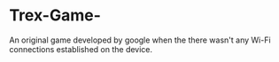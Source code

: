 # Trex-Game-
An original game developed by google when the there wasn't any Wi-Fi connections established on the device.
